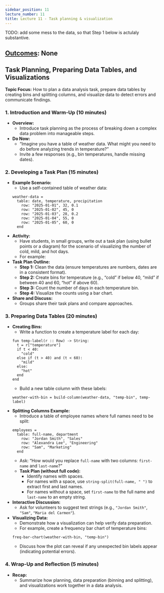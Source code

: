 ```yaml
---
sidebar_position: 11
lecture_number: 11
title: Lecture 11 - Task planning & visualization
---
```


TODO: add some mess to the data, so that Step 1 below is actulaly substantive.

## [Outcomes](@/home/outcomes.md): None

## Task Planning, Preparing Data Tables, and Visualizations

**Topic Focus:** How to plan a data analysis task, prepare data tables by creating bins and splitting columns, and visualize data to detect errors and communicate findings.

### 1. Introduction and Warm-Up (10 minutes)
- **Overview:**  
  - Introduce task planning as the process of breaking down a complex data problem into manageable steps.
- **Do Now:**  
  - “Imagine you have a table of weather data. What might you need to do before analyzing trends in temperature?”  
  - Invite a few responses (e.g., bin temperatures, handle missing dates).

### 2. Developing a Task Plan (15 minutes)
- **Example Scenario:**  
  - Use a self-contained table of weather data:
  ```pyret
  weather-data =
    table: date, temperature, precipitation
      row: "2025-01-01", 32, 0.1
      row: "2025-01-02", 45, 0
      row: "2025-01-03", 28, 0.2
      row: "2025-01-04", 55, 0
      row: "2025-01-05", 60, 0
    end
  ```
- **Activity:**  
  - Have students, in small groups, write out a task plan (using bullet points
    or a diagram) for the scenario of visualizing the number of cold, mild, and hot days. 
  - For example:
- **Task Plan Outline:**  
  - **Step 1:** Clean the data (ensure temperatures are numbers, dates are in a consistent format).
  - **Step 2:** Create bins for temperature (e.g., “cold” if below 40, “mild” if between 40 and 60, “hot” if above 60).
  - **Step 3:** Count the number of days in each temperature bin.
  - **Step 4:** Visualize the counts using a bar chart.
- **Share and Discuss:**  
  - Groups share their task plans and compare approaches.

### 3. Preparing Data Tables (20 minutes)
- **Creating Bins:**  
  - Write a function to create a temperature label for each day:
  ```pyret
  fun temp-label(r :: Row) -> String:
    t = r["temperature"]
    if t < 40:
      "cold"
    else if (t > 40) and (t < 60):
      "mild"
    else:
      "hot"
    end
  end
  ```
  - Build a new table column with these labels:
  ```pyret
  weather-with-bin = build-column(weather-data, "temp-bin", temp-label)
  ```
- **Splitting Columns Example:**  
  - Introduce a table of employee names where full names need to be split:
  ```pyret
  employees =
    table: full-name, department
      row: "Jordan Smith", "Sales"
      row: "Alexandra Lee", "Engineering"
      row: "Sam", "Marketing"
    end
  ```
  - Ask: “How would you replace `full-name` with two columns: `first-name` and `last-name`?”  
  - **Task Plan (without full code):**
    - Identify names with spaces.
    - For names with a space, use `string-split(full-name, " ")` to extract first and last names.
    - For names without a space, set `first-name` to the full name and `last-name` to an empty string.
- **Interactive Discussion:**  
  - Ask for volunteers to suggest test strings (e.g., `"Jordan Smith"`, `"Sam"`, `"Maria del Carmen"`).
- **Visualizing Data:**  
  - Demonstrate how a visualization can help verify data preparation.
  - For example, create a frequency bar chart of temperature bins:
  ```pyret
  freq-bar-chart(weather-with-bin, "temp-bin")
  ```
  - Discuss how the plot can reveal if any unexpected bin labels appear (indicating potential errors).

### 4. Wrap-Up and Reflection (5 minutes)
- **Recap:**  
  - Summarize how planning, data preparation (binning and splitting), and visualizations work together in a data analysis.

